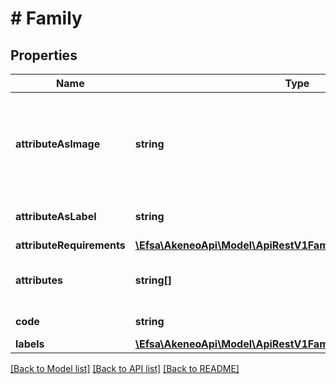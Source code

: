 # # Family

## Properties

Name | Type | Description | Notes
------------ | ------------- | ------------- | -------------
**attributeAsImage** | **string** | Attribute code used as the main picture in the user interface (only since v2.0) | [optional] [default to 'null']
**attributeAsLabel** | **string** | Attribute code used as label |
**attributeRequirements** | [**\Efsa\AkeneoApi\Model\ApiRestV1FamiliesAttributeRequirements**](ApiRestV1FamiliesAttributeRequirements.md) |  | [optional]
**attributes** | **string[]** | Attributes codes that compose the family | [optional]
**code** | **string** | Family code |
**labels** | [**\Efsa\AkeneoApi\Model\ApiRestV1FamiliesLabels**](ApiRestV1FamiliesLabels.md) |  | [optional]

[[Back to Model list]](../../README.md#models) [[Back to API list]](../../README.md#endpoints) [[Back to README]](../../README.md)
